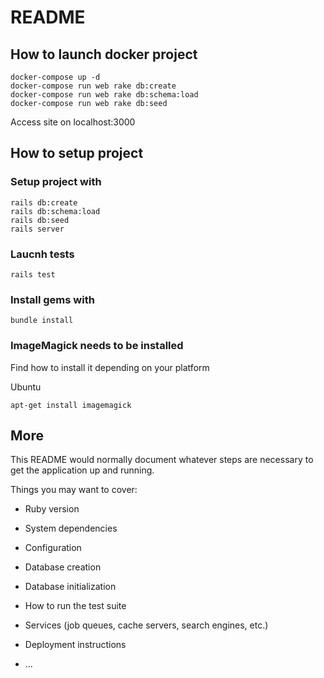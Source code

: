 # README

## How to launch docker project
```
docker-compose up -d
docker-compose run web rake db:create
docker-compose run web rake db:schema:load
docker-compose run web rake db:seed
```

Access site on localhost:3000

## How to setup project
### Setup project with
```
rails db:create
rails db:schema:load
rails db:seed
rails server
```

### Laucnh tests
```
rails test
```

### Install gems with
```
bundle install
```

### ImageMagick needs to be installed
Find how to install it depending on your platform

Ubuntu
```
apt-get install imagemagick
```

## More

This README would normally document whatever steps are necessary to get the
application up and running.

Things you may want to cover:

* Ruby version

* System dependencies

* Configuration

* Database creation

* Database initialization

* How to run the test suite

* Services (job queues, cache servers, search engines, etc.)

* Deployment instructions

* ...
